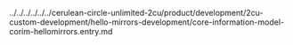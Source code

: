 ../../../../../../cerulean-circle-unlimited-2cu/product/development/2cu-custom-development/hello-mirrors-development/core-information-model-corim-hellomirrors.entry.md
